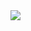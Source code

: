 <img src="https://media0.giphy.com/media/v1.Y2lkPTc5MGI3NjExeHp4MnFyYjZ6dDZrbHJoMGRheHJ3cHVkaXpzMWlla2l6b3Rzam9obCZlcD12MV9pbnRlcm5hbF9naWZfYnlfaWQmY3Q9Zw/ispEc1253326c/giphy.gif"/>
